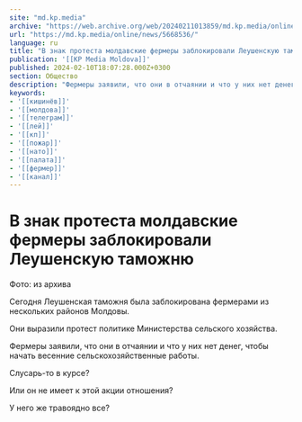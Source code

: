 ```yaml
---
site: "md.kp.media"
archive: "https://web.archive.org/web/20240211013859/md.kp.media/online/news/5668536/"
url: "https://md.kp.media/online/news/5668536/"
language: ru
title: "В знак протеста молдавские фермеры заблокировали Леушенскую таможню"
publication: '[[KP Media Moldova]]'
published: 2024-02-10T18:07:28.000Z+0300
section: Общество
description: "Фермеры заявили, что они в отчаянии и что у них нет денег, чтобы начать весенние сельскохозяйственные работы"
keywords:
- '[[кишинёв]]'
- '[[молдова]]'
- '[[телеграм]]'
- '[[лей]]'
- '[[кп]]'
- '[[пожар]]'
- '[[нато]]'
- '[[палата]]'
- '[[фермер]]'
- '[[канал]]'
---
```


# В знак протеста молдавские фермеры заблокировали Леушенскую таможню

Фото: из архива

Сегодня Леушенская таможня была заблокирована фермерами из нескольких районов Молдовы.

Они выразили протест политике Министерства сельского хозяйства.

Фермеры заявили, что они в отчаянии и что у них нет денег, чтобы начать весенние сельскохозяйственные работы.

Слусарь-то в курсе?

Или он не имеет к этой акции отношения?

У него же травоядно все?